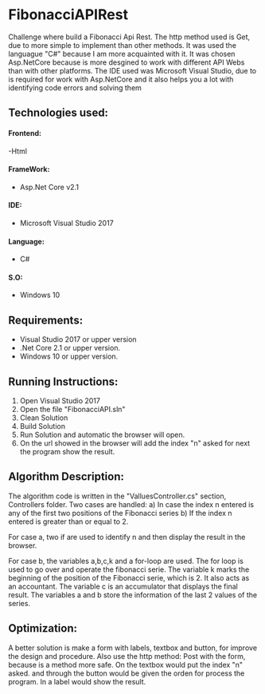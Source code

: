 # FibonacciAPIRest
Challenge where build a Fibonacci Api Rest. The http method used is Get, due to more simple to implement than other methods. 
It was used the languague "C#" because I am more acquainted with it.
It was chosen Asp.NetCore because is more desgined to work with different API Webs than
with other platforms. The IDE used was Microsoft Visual Studio, due to is required
for work with Asp.NetCore and it also helps you a lot with identifying code errors and solving them

## Technologies used:
#### Frontend:
-Html
#### FrameWork: 
- Asp.Net Core v2.1
#### IDE:
- Microsoft Visual Studio 2017 
#### Language:
- C#
#### S.O:
- Windows 10

## Requirements: 
 -  Visual Studio 2017 or upper version
 -  .Net Core 2.1 or upper version.
 -  Windows 10 or upper version.

## Running Instructions:
1. Open Visual Studio 2017
2. Open the file "FibonacciAPI.sln"
3. Clean Solution
4. Build Solution 
5. Run Solution and automatic the browser will open.
6. On the url showed in the browser will add the index "n" asked
   for next the program show the result.  

## Algorithm Description:
The algorithm code is written in the "ValluesController.cs" section, Controllers folder.
Two cases are handled:
a) In case the index n entered is any of the first two positions of the Fibonacci series
b) If the index n entered is greater than or equal to 2.

For case a, two if are used to identify n
and then display the result in the browser.

For case b, the variables a,b,c,k and a for-loop are used.
The for loop is used to go over and operate the fibonacci serie.
The variable k marks the beginning of the position of the Fibonacci serie, which is 2. It also acts
as an accountant.
The variable c is an accumulator that displays the final result.
The variables a and b store the information of the last 2 values of the series.


## Optimization:
A better solution is make a form with labels, textbox and button, for 
improve the design and procedure. Also use the http method: Post  with 
the form,  because is a method more safe. On the textbox would put the index "n" asked. 
and through the button would be given the orden for process the program. In a label would 
show the result.


